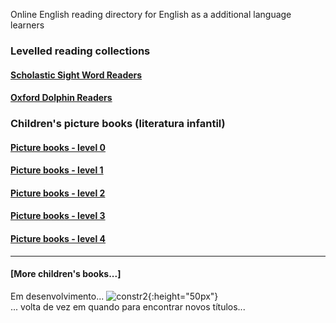 
Online English reading directory for English as a additional language learners   

### Levelled reading collections

#### [Scholastic Sight Word Readers](https://1blockatatime.github.io/English/schol_swr)  
#### [Oxford Dolphin Readers](https://1blockatatime.github.io/English/oxf_dolph)  

### Children's picture books (literatura infantil)

#### [Picture books - level 0](https://1blockatatime.github.io/English/PICBK0)  
#### [Picture books - level 1](https://1blockatatime.github.io/English/PICBK1)  
#### [Picture books - level 2](https://1blockatatime.github.io/English/PICBK2)  
#### [Picture books - level 3](https://1blockatatime.github.io/English/PICBK3)  
#### [Picture books - level 4](https://1blockatatime.github.io/English/PICBK3)  

***

#### [More children's books...]

Em desenvolvimento... ![constr2](https://1blockatatime.github.io/English/images2/constr2.png){:height="50px"}  
... volta de vez em quando para encontrar novos títulos...
